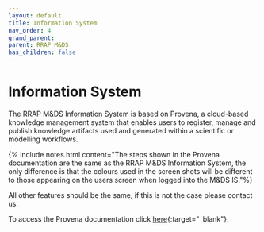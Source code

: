 ```yaml
---
layout: default
title: Information System
nav_order: 4
grand_parent:
parent: RRAP M&DS 
has_children: false
---
```


# Information System

The RRAP M&DS Information System is based on Provena, a cloud-based knowledge management system that enables users to register, manage and publish knowledge artifacts used and generated within a scientific or modelling workflows.

{% include notes.html content="The steps shown in the Provena documentation are the same as the RRAP M&DS Information System, the only difference is that the colours used in the screen shots will be different to those appearing on the users screen when logged into the M&DS IS."%}

All other features should be the same, if this is not the case please contact us.

To access the Provena documentation click [here](http://docs.provena.io/){:target="\_blank"}.